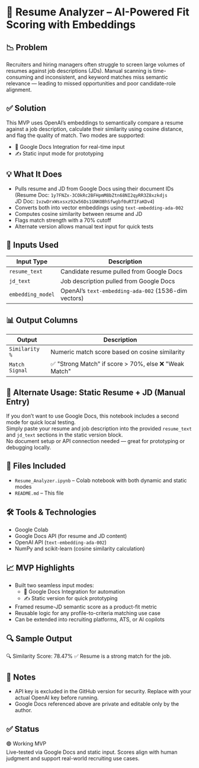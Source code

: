 # 📄 Resume Analyzer – AI-Powered Fit Scoring with Embeddings

## 📉 Problem
Recruiters and hiring managers often struggle to screen large volumes of resumes against job descriptions (JDs). Manual scanning is time-consuming and inconsistent, and keyword matches miss semantic relevance — leading to missed opportunities and poor candidate-role alignment.

## ✅ Solution
This MVP uses OpenAI’s embeddings to semantically compare a resume against a job description, calculate their similarity using cosine distance, and flag the quality of match. Two modes are supported:
- 🔁 Google Docs Integration for real-time input
- ✍️ Static input mode for prototyping

## 💡 What It Does
- Pulls resume and JD from Google Docs using their document IDs  
  (Resume Doc: `1y7FNZx-3COkRc2BFHpmM8bZtn68NI2qyRR3Z8xzkdjs`  
   JD Doc: `1vzwDrxWsxsxz92w56Ds1GNKOBhSfwgbf0uRTIFaKDv4`)
- Converts both into vector embeddings using `text-embedding-ada-002`
- Computes cosine similarity between resume and JD
- Flags match strength with a 70% cutoff
- Alternate version allows manual text input for quick tests

## 🧠 Inputs Used

| Input Type      | Description                                          |
|-----------------|------------------------------------------------------|
| `resume_text`   | Candidate resume pulled from Google Docs             |
| `jd_text`       | Job description pulled from Google Docs              |
| `embedding_model` | OpenAI’s `text-embedding-ada-002` (1536-dim vectors) |

## 📊 Output Columns

| Output          | Description                                         |
|----------------|-----------------------------------------------------|
| `Similarity %`  | Numeric match score based on cosine similarity     |
| `Match Signal`  | ✅ "Strong Match" if score > 70%, else ❌ "Weak Match" |

## 🧪 Alternate Usage: Static Resume + JD (Manual Entry)
If you don’t want to use Google Docs, this notebook includes a second mode for quick local testing.  
Simply paste your resume and job description into the provided `resume_text` and `jd_text` sections in the static version block.  
No document setup or API connection needed — great for prototyping or debugging locally.


## 📁 Files Included
- `Resume_Analyzer.ipynb` – Colab notebook with both dynamic and static modes
- `README.md` – This file

## 🛠️ Tools & Technologies
- Google Colab  
- Google Docs API (for resume and JD content)  
- OpenAI API (`text-embedding-ada-002`)  
- NumPy and scikit-learn (cosine similarity calculation)

## 📈 MVP Highlights
- Built two seamless input modes:
  - 🔁 Google Docs Integration for automation
  - ✍️ Static version for quick prototyping
- Framed resume-JD semantic score as a product-fit metric
- Reusable logic for any profile-to-criteria matching use case
- Can be extended into recruiting platforms, ATS, or AI copilots

## 🔍 Sample Output
🔍 Similarity Score: 78.47%
✅ Resume is a strong match for the job.


## 📌 Notes
- API key is excluded in the GitHub version for security. Replace with your actual OpenAI key before running.
- Google Docs referenced above are private and editable only by the author.

## ✅ Status
🟢 Working MVP  
Live-tested via Google Docs and static input. Scores align with human judgment and support real-world recruiting use cases.
